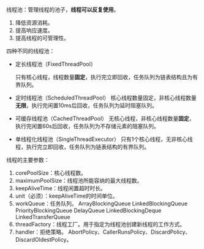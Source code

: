 线程池：管理线程的池子，**线程可以反复使用**。

1. 降低资源消耗。
2. 提高响应速度。
3. 提高线程的可管理性。

四种不同的线程池：

- 定长线程池（FixedThreadPool）

  只有核心线程，线程数量**固定**，执行完立即回收，任务队列为链表结构且为有界队列。

- 定时线程池（ScheduledThreadPool）
  核心线程数量固定，非核心线程数量**无限**，执行完闲置10ms后回收，任务队列为延时阻塞队列。

- 可缓存线程池（CachedThreadPool）
  无核心线程，非核心线程数量**固定**，执行完闲置60s后回收，任务队列为不存储元素的阻塞队列。

- 单线程化线程池（SingleThreadExecutor）
  只有1个核心线程，无非核心线程，执行完立即回收，任务队列为链表结构的有界队列。

线程的主要参数：

1. corePoolSize：核心线程数。
2. maximumPoolSize：线程池所能容纳的最大线程数。
3. keepAliveTime：线程闲置超时时长。
4. unit（必须）：keepAliveTime的时间单位。
5. workQueue：任务队列。
   ArrayBlockingQueue
   LinkedBlockingQueue
   PriorityBlockingQueue
   DelayQueue
   LinkedBlockingDeque
   LinkedTransferQueue
6. threadFactory：线程工厂。用于指定为线程池创建新线程的工作方式。
7. handler：拒绝策略。
   AbortPolicy、CallerRunsPolicy、DiscardPolicy、DiscardOldestPolicy。